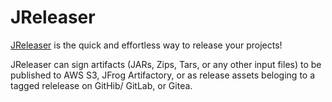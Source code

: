 # JReleaser

[JReleaser](https://jreleaser.org) is the quick and effortless way to release your projects!

JReleaser can sign artifacts (JARs, Zips, Tars, or any other input files) to be published to AWS S3, JFrog Artifactory, or as release assets beloging to a tagged relelease on GitHib/ GitLab, or Gitea.
